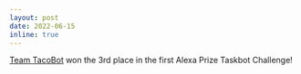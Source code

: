 ```yaml
---
layout: post
date: 2022-06-15
inline: true
---
```


[Team TacoBot](https://sunlab-osu.github.io/tacobot/) won the 3rd place in the first Alexa Prize Taskbot Challenge! 

